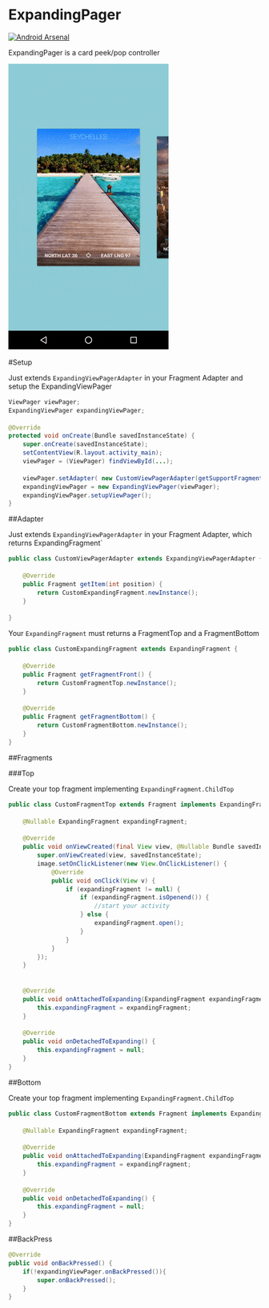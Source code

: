 # ExpandingPager
[![Android Arsenal](https://img.shields.io/badge/Android%20Arsenal-ExpandingPager-green.svg?style=true)](https://android-arsenal.com/details/1/3747)

ExpandingPager is a card peek/pop controller

[![gif](img/preview.gif)]()

#Setup

Just extends `ExpandingViewPagerAdapter` in your Fragment Adapter and setup the ExpandingViewPager

```java
ViewPager viewPager;
ExpandingViewPager expandingViewPager;

@Override
protected void onCreate(Bundle savedInstanceState) {
    super.onCreate(savedInstanceState);
    setContentView(R.layout.activity_main);
    viewPager = (ViewPager) findViewById(...);
     
    viewPager.setAdapter( new CustomViewPagerAdapter(getSupportFragmentManager()) );
    expandingViewPager = new ExpandingViewPager(viewPager);
    expandingViewPager.setupViewPager();
}
```

##Adapter

Just extends `ExpandingViewPagerAdapter` in your Fragment Adapter, which returns ExpandingFragment`

```java
public class CustomViewPagerAdapter extends ExpandingViewPagerAdapter {

    @Override
    public Fragment getItem(int position) {
        return CustomExpandingFragment.newInstance();
    }

}
```

Your `ExpandingFragment` must returns a FragmentTop and a FragmentBottom 

```java
public class CustomExpandingFragment extends ExpandingFragment {

    @Override
    public Fragment getFragmentFront() {
        return CustomFragmentTop.newInstance();
    }

    @Override
    public Fragment getFragmentBottom() {
        return CustomFragmentBottom.newInstance();
    }
}

```

##Fragments

###Top

Create your top fragment implementing `ExpandingFragment.ChildTop`

```java
public class CustomFragmentTop extends Fragment implements ExpandingFragment.ChildTop {
    
    @Nullable ExpandingFragment expandingFragment;
    
    @Override
    public void onViewCreated(final View view, @Nullable Bundle savedInstanceState) {
        super.onViewCreated(view, savedInstanceState);
        image.setOnClickListener(new View.OnClickListener() {
            @Override
            public void onClick(View v) {
                if (expandingFragment != null) {
                    if (expandingFragment.isOpenend()) {
                        //start your activity 
                    } else {
                        expandingFragment.open();
                    }
                }
            }
        });
    }


    @Override
    public void onAttachedToExpanding(ExpandingFragment expandingFragment) {
        this.expandingFragment = expandingFragment;
    }

    @Override
    public void onDetachedToExpanding() {
        this.expandingFragment = null;
    }
}
```

##Bottom

Create your top fragment implementing `ExpandingFragment.ChildTop`

```java
public class CustomFragmentBottom extends Fragment implements ExpandingFragment.ChildBottom {
    
    @Nullable ExpandingFragment expandingFragment;

    @Override
    public void onAttachedToExpanding(ExpandingFragment expandingFragment) {
        this.expandingFragment = expandingFragment;
    }

    @Override
    public void onDetachedToExpanding() {
        this.expandingFragment = null;
    }
}
```

##BackPress


```java
@Override
public void onBackPressed() {
    if(!expandingViewPager.onBackPressed()){
        super.onBackPressed();
    }
}
```